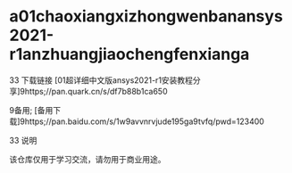 # a01chaoxiangxizhongwenbanansys2021-r1anzhuangjiaochengfenxianga 

33 下载链接
[01超详细中文版ansys2021-r1安装教程分享]9https;//pan.quark.cn/s/df7b88b1ca650 

9备用; [备用下载]9https;//pan.baidu.com/s/1w9avvnrvjude195ga9tvfq/pwd=123400

33 说明

该仓库仅用于学习交流，请勿用于商业用途。
